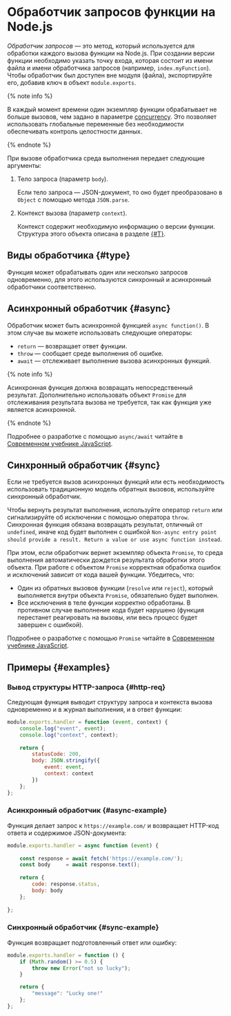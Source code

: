# Обработчик запросов функции на Node.js

_Обработчик запросов_ — это метод, который используется для обработки каждого вызова функции на Node.js. При создании версии функции необходимо указать точку входа, которая состоит из имени файла и имени обработчика запросов (например, `index.myFunction`). Чтобы обработчик был доступен вне модуля (файла), экспортируйте его, добавив ключ в объект `module.exports`.

{% note info %}

В каждый момент времени один экземпляр функции обрабатывает не больше вызовов, чем задано в параметре [concurrency](../../concepts/function.md#concurrency). Это позволяет использовать глобальные переменные без необходимости обеспечивать контроль целостности данных.

{% endnote %}

При вызове обработчика среда выполнения передает следующие аргументы:
1. Тело запроса (параметр `body`). 

    Если тело запроса — JSON-документ, то оно будет преобразовано в `Object` с помощью метода `JSON.parse`.
1. Контекст вызова (параметр `context`). 

    Контекст содержит необходимую информацию о версии функции. Структура этого объекта описана в разделе [{#T}](context.md).
    
## Виды обработчика {#type}

Функция может обрабатывать один или несколько запросов одновременно, для этого используются синхронный и асинхронный обработчики соответственно.

## Асинхронный обработчик {#async}

Обработчик может быть асинхронной функцией `async function()`. В этом случае вы можете использовать следующие операторы: 
* `return` — возвращает ответ функции.
* `throw` — сообщает среде выполнения об ошибке.
* `await` — отслеживает выполнение вызова асинхронных функций.

{% note info %}

Асинхронная функция должна возвращать непосредственный результат. Дополнительно использовать объект `Promise` для отслеживания результата вызова не требуется, так как функция уже является асинхронной.

{% endnote %}

Подробнее о разработке с помощью `async/await` читайте в [Современном учебнике JavaScript](https://learn.javascript.ru/async-await).

## Синхронный обработчик {#sync}

Если не требуется вызов асинхронных функций или есть необходимость использовать традиционную модель обратных вызовов, используйте синхронный обработчик.

Чтобы вернуть результат выполнения, используйте оператор `return` или сигнализируйте об исключении с помощью оператора `throw`. Синхронная функция обязана возвращать результат, отличный от `undefined`, иначе код будет выполнен с ошибкой `Non-async entry point should provide a result. Return a value or use async function instead`.

При этом, если обработчик вернет экземпляр объекта `Promise`, то среда выполнения автоматически дождется результата обработки этого объекта. При работе с объектом `Promise` корректная обработка ошибок и исключений зависит от кода вашей функции. Убедитесь, что: 
* Один из обратных вызовов функции (`resolve` или `reject`), который выполняется внутри объекта `Promise`, обязательно будет выполнен. 
* Все исключения в теле функции корректно обработаны. 
В противном случае выполнение кода будет нарушено (функция перестанет реагировать на вызовы, или весь процесс будет завершен с ошибкой).

Подробнее о разработке с помощью `Promise` читайте в [Современном учебнике JavaScript](https://learn.javascript.ru/promise-basics).

## Примеры {#examples}

### Вывод структуры HTTP-запроса {#http-req}

Следующая функция выводит структуру запроса и контекста вызова одновременно и в журнал выполнения, и в ответ функции:

```js
module.exports.handler = function (event, context) {
    console.log("event", event);
    console.log("context", context);
    
    return {
        statusCode: 200,
        body: JSON.stringify({
            event: event,
            context: context
        })
    };
};
```

### Асинхронный обработчик {#async-example}

Функция делает запрос к `https://example.com/` и возвращает HTTP-код ответа и содержимое JSON-документа:

```js
module.exports.handler = async function (event) {
    
    const response = await fetch('https://example.com/');
    const body     = await response.text();
    
    return {
        code: response.status,
        body: body
    };
    
};
```

### Синхронный обработчик {#sync-example}

Функция возвращает подготовленный ответ или ошибку:

```js
module.exports.handler = function () {
    if (Math.random() >= 0.5) {
        throw new Error("not so lucky");
    }

    return {
        "message": "Lucky one!"
    };
};
``` 
